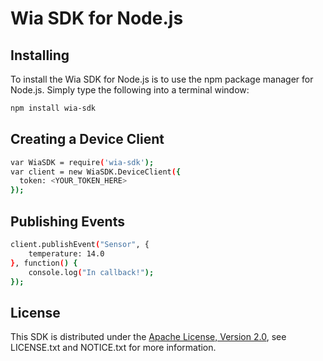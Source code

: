 # Wia SDK for Node.js

## Installing
To install the Wia SDK for Node.js is to use the npm package manager for Node.js. Simply type the following into a terminal window:

```sh
npm install wia-sdk
```

## Creating a Device Client

```sh
var WiaSDK = require('wia-sdk');
var client = new WiaSDK.DeviceClient({
  token: <YOUR_TOKEN_HERE>
});
```

## Publishing Events

```sh
client.publishEvent("Sensor", {
    temperature: 14.0
}, function() {
    console.log("In callback!");
});
```


## License
This SDK is distributed under the
[Apache License, Version 2.0](http://www.apache.org/licenses/LICENSE-2.0),
see LICENSE.txt and NOTICE.txt for more information.
